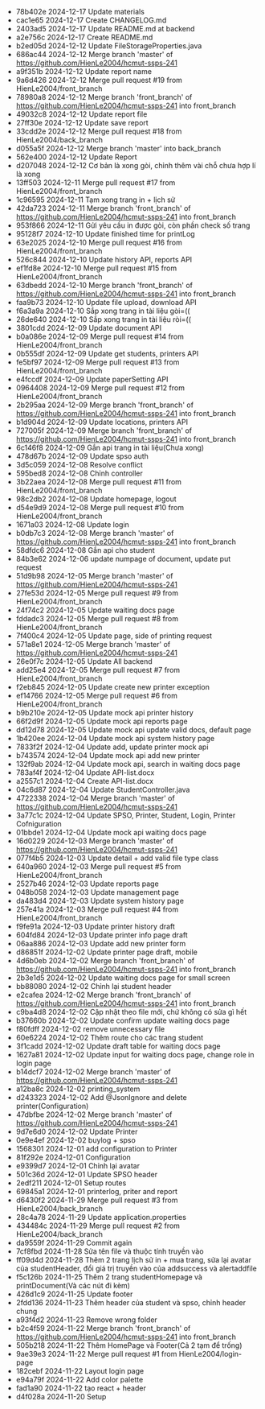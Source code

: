 - 78b402e 2024-12-17 Update materials
- cac1e65 2024-12-17 Create CHANGELOG.md
- 2403ad5 2024-12-17 Update README.md at backend
- a2e756c 2024-12-17 Create README.md
- b2ed05d 2024-12-12 Update FileStorageProperties.java
- 686ac44 2024-12-12 Merge branch 'master' of https://github.com/HienLe2004/hcmut-ssps-241
- a9f351b 2024-12-12 Update report name
- 9a6d426 2024-12-12 Merge pull request #19 from HienLe2004/front_branch
- 78980a8 2024-12-12 Merge branch 'front_branch' of https://github.com/HienLe2004/hcmut-ssps-241 into front_branch
- 49032c8 2024-12-12 Update report file
- 27ff30e 2024-12-12 Update save report
- 33cdd2e 2024-12-12 Merge pull request #18 from HienLe2004/back_branch
- d055a5f 2024-12-12 Merge branch 'master' into back_branch
- 562e400 2024-12-12 Update Report
- d207048 2024-12-12 Cơ bản là xong gòi, chỉnh thêm vài chỗ chưa hợp lí là xong
- 13ff503 2024-12-11 Merge pull request #17 from HienLe2004/front_branch
- 1c96595 2024-12-11 Tạm xong trang in + lịch sử
- 42da723 2024-12-11 Merge branch 'front_branch' of https://github.com/HienLe2004/hcmut-ssps-241 into front_branch
- 953f866 2024-12-11 Gửi yêu cầu in được gòi, còn phần check số trang
- 95128f7 2024-12-10 Update finished time for printLog
- 63e2025 2024-12-10 Merge pull request #16 from HienLe2004/front_branch
- 526c844 2024-12-10 Update history API, reports API
- ef1fd8e 2024-12-10 Merge pull request #15 from HienLe2004/front_branch
- 63dbedd 2024-12-10 Merge branch 'front_branch' of https://github.com/HienLe2004/hcmut-ssps-241 into front_branch
- faa9b73 2024-12-10 Update file upload, download API
- f6a3a9a 2024-12-10 Sắp xong trang in tài liệu gòi=((
- 26de640 2024-12-10 Sắp xong trang in tài liệu ròi=((
- 3801cdd 2024-12-09 Update document API
- b0a086e 2024-12-09 Merge pull request #14 from HienLe2004/front_branch
- 0b555df 2024-12-09 Update get students, printers API
- fe5bf97 2024-12-09 Merge pull request #13 from HienLe2004/front_branch
- e4fccdf 2024-12-09 Update paperSetting API
- 0964408 2024-12-09 Merge pull request #12 from HienLe2004/front_branch
- 2b295aa 2024-12-09 Merge branch 'front_branch' of https://github.com/HienLe2004/hcmut-ssps-241 into front_branch
- b1d904d 2024-12-09 Update locations, printers API
- 727005f 2024-12-09 Merge branch 'front_branch' of https://github.com/HienLe2004/hcmut-ssps-241 into front_branch
- 6c146f8 2024-12-09 Gắn api trang in tài liệu(Chưa xong)
- 478d67b 2024-12-09 Update spso auth
- 3d5c059 2024-12-08 Resolve conflict
- 595bed8 2024-12-08 Chỉnh controller
- 3b22aea 2024-12-08 Merge pull request #11 from HienLe2004/front_branch
- 98c2db2 2024-12-08 Update homepage, logout
- d54e9d9 2024-12-08 Merge pull request #10 from HienLe2004/front_branch
- 1671a03 2024-12-08 Update login
- b0db7c3 2024-12-08 Merge branch 'master' of https://github.com/HienLe2004/hcmut-ssps-241 into front_branch
- 58dfdc6 2024-12-08 Gắn api cho student
- 84b3e62 2024-12-06 update numpage of document, update put request
- 51d9b98 2024-12-05 Merge branch 'master' of https://github.com/HienLe2004/hcmut-ssps-241
- 27fe53d 2024-12-05 Merge pull request #9 from HienLe2004/front_branch
- 24f74c2 2024-12-05 Update waiting docs page
- fddadc3 2024-12-05 Merge pull request #8 from HienLe2004/front_branch
- 7f400c4 2024-12-05 Update page, side of printing request
- 571a8e1 2024-12-05 Merge branch 'master' of https://github.com/HienLe2004/hcmut-ssps-241
- 26e0f7c 2024-12-05 Update All backend
- add25e4 2024-12-05 Merge pull request #7 from HienLe2004/front_branch
- f2eb845 2024-12-05 Update create new printer exception
- ef14766 2024-12-05 Merge pull request #6 from HienLe2004/front_branch
- b9b210e 2024-12-05 Update mock api printer history
- 66f2d9f 2024-12-05 Update mock api reports page
- dd12d78 2024-12-05 Update mock api update valid docs, default page
- 1b420ee 2024-12-04 Update mock api system history page
- 7833f2f 2024-12-04 Update add, update printer mock api
- b743574 2024-12-04 Update mock api add new printer
- 132f9ab 2024-12-04 Update mock api, search in waiting docs page
- 783af4f 2024-12-04 Update API-list.docx
- a2557c1 2024-12-04 Create API-list.docx
- 04c6d87 2024-12-04 Update StudentController.java
- 4722338 2024-12-04 Merge branch 'master' of https://github.com/HienLe2004/hcmut-ssps-241
- 3a77c1c 2024-12-04 Update SPSO, Printer, Student, Login, Printer Cofniguration
- 01bbde1 2024-12-04 Update mock api waiting docs page
- 16d0229 2024-12-03 Merge branch 'master' of https://github.com/HienLe2004/hcmut-ssps-241
- 077f4b5 2024-12-03 Update detail + add valid file type class
- 640a960 2024-12-03 Merge pull request #5 from HienLe2004/front_branch
- 2527b46 2024-12-03 Update reports page
- 048b058 2024-12-03 Update management page
- da483d4 2024-12-03 Update system history page
- 257e41a 2024-12-03 Merge pull request #4 from HienLe2004/front_branch
- f9fe91a 2024-12-03 Update printer history draft
- 604fd84 2024-12-03 Update printer info page draft
- 06aa886 2024-12-03 Update add new printer form
- d86851f 2024-12-02 Update printer page draft, mobile
- 4d6b0eb 2024-12-02 Merge branch 'front_branch' of https://github.com/HienLe2004/hcmut-ssps-241 into front_branch
- 2b3e1d5 2024-12-02 Update waiting docs page for small screen
- bb88080 2024-12-02 Chỉnh lại student header
- e2cafea 2024-12-02 Merge branch 'front_branch' of https://github.com/HienLe2004/hcmut-ssps-241 into front_branch
- c9ba4d8 2024-12-02 Cập nhật theo file mới, chứ không có sửa gì hết
- b37660b 2024-12-02 Update confirm update waiting docs page
- f80fdff 2024-12-02 remove unnecessary file
- 60e6224 2024-12-02 Thêm route cho các trang student
- 3f1cadd 2024-12-02 Update draft table for waiting docs page
- 1627a81 2024-12-02 Update input for waiting docs page, change role in login page
- b14dcf7 2024-12-02 Merge branch 'master' of https://github.com/HienLe2004/hcmut-ssps-241
- a12ba8c 2024-12-02 printing_system
- d243323 2024-12-02 Add @JsonIgnore and delete printer(Configuration)
- 47dbfbe 2024-12-02 Merge branch 'master' of https://github.com/HienLe2004/hcmut-ssps-241
- 9d7e6d0 2024-12-02 Update Printer
- 0e9e4ef 2024-12-02 buylog + spso
- 1568301 2024-12-01 add configuration to Printer
- 81f292e 2024-12-01 Configuration
- e9399d7 2024-12-01 Chỉnh lại avatar
- 501c36d 2024-12-01 Update SPSO header
- 2edf211 2024-12-01 Setup routes
- 69845a1 2024-12-01 printerlog, priter and report
- d6430f2 2024-11-29 Merge pull request #3 from HienLe2004/back_branch
- 28c4a78 2024-11-29 Update application.properties
- 434484c 2024-11-29 Merge pull request #2 from HienLe2004/back_branch
- da9559f 2024-11-29 Commit again
- 7cf8fbd 2024-11-28 Sửa tên file và thuộc tính truyền vào
- ff09d4d 2024-11-28 Thêm 2 trang lịch sử in + mua trang, sửa lại avatar của studentHeader, đổi giá trị truyền vào của addsuccess và alertaddfile
- f5c126b 2024-11-25 Thêm 2 trang studentHomepage và printDocument(Và các nút đi kèm)
- 426d1c9 2024-11-25 Update footer
- 2fdd136 2024-11-23 Thêm header của student và spso, chỉnh header chung
- a93f4d2 2024-11-23 Remove wrong folder
- b2c4f59 2024-11-22 Merge branch 'front_branch' of https://github.com/HienLe2004/hcmut-ssps-241 into front_branch
- 505b218 2024-11-22 Thêm HomePage và Footer(Cả 2 tạm để trống)
- 9ae39e3 2024-11-22 Merge pull request #1 from HienLe2004/login-page
- 182cebf 2024-11-22 Layout login page
- e94a79f 2024-11-22 Add color palette
- fad1a90 2024-11-22 tạo react + header
- d4f028a 2024-11-20 Setup